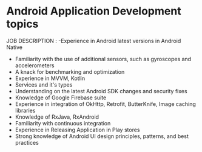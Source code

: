 # Android Application Development topics

JOB DESCRIPTION : 
 -Experience in Android latest versions in Android Native
- Familiarity with the use of additional sensors, such as gyroscopes and accelerometers
- A knack for benchmarking and optimization
- Experience in MVVM, Kotlin
- Services and it's types
- Understanding on the latest Android SDK changes and security fixes
- Knowledge of Google Firebase suite
- Experience in integration of OkHttp, Retrofit, ButterKnife, Image caching libraries
- Knowledge of RxJava, RxAndroid
- Familiarity with continuous integration
- Experience in Releasing Application in Play stores
- Strong knowledge of Android UI design principles, patterns, and best practices
